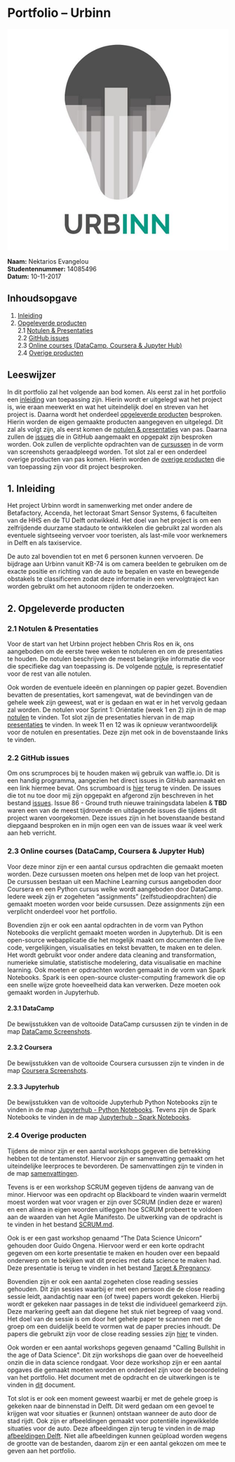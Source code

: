 # Portfolio – Urbinn 

![alt text](https://github.com/NektariosEvangelou/KB-74-Urbinn-Portfolio/blob/master/Portfolio%20Foto's/urbinn_logo.jpg "Urbinn Logo")

**Naam:**	Nektarios Evangelou <br >
**Studentennummer:** 	14085496 <br >
**Datum:** 	10-11-2017 <br >

## Inhoudsopgave
1. [Inleiding](#inleiding)
2. [Opgeleverde producten](#opgeleverde_producten) <br >
  2.1 [Notulen & Presentaties](#notulen_presentaties) <br >
  2.2 [GitHub issues](#github_issues) <br >
  2.3 [Online courses (DataCamp, Coursera & Jupyter Hub)](#online_courses)<br >
  2.4 [Overige producten](#overige_producten)

## Leeswijzer

In dit portfolio zal het volgende aan bod komen. Als eerst zal in het portfolio een [inleiding](#inleiding) van toepassing zijn. 
Hierin wordt er uitgelegd wat het project is, wie eraan meewerkt en wat het uiteindelijk doel en streven van het project is. 
Daarna wordt het onderdeel [opgeleverde producten](#opgeleverde_producten) besproken. 
Hierin worden de eigen gemaakte producten aangegeven en uitgelegd. 
Dit zal als volgt zijn, als eerst komen de [notulen & presentaties](#notulen_presentaties) van pas. 
Daarna zullen de [issues](#github_issues) die in GitHub aangemaakt en opgepakt zijn besproken worden. 
Ook zullen de verplichte opdrachten van de [cursussen](#online_courses) in de vorm van screenshots geraadpleegd worden. 
Tot slot zal er een onderdeel overige producten van pas komen. 
Hierin worden de [overige producten](#overige_producten) die van toepassing zijn voor dit project besproken.

## 1.	Inleiding<a name="inleiding"></a>

Het project Urbinn wordt in samenwerking met onder andere de Betafactory, Accenda, het lectoraat Smart Sensor Systems, 6 faculteiten van de HHS en de TU Delft ontwikkeld. 
Het doel van het project is om een zelfrijdende duurzame stadauto te ontwikkelen die gebruikt zal worden als eventuele sightseeing vervoer voor toeristen, als last-mile voor werknemers in Delft en als taxiservice. 

De auto zal bovendien tot en met 6 personen kunnen vervoeren. De bijdrage aan Urbinn vanuit KB-74 is om camera beelden te gebruiken om de exacte positie en richting van de auto te bepalen en vaste en bewegende obstakels te classificeren zodat deze informatie in een vervolgtraject kan worden gebruikt om het autonoom rijden te onderzoeken.

## 2.	Opgeleverde producten<a name="opgeleverde_producten"></a>

### 2.1	Notulen & Presentaties<a name="notulen_presentaties"></a>

Voor de start van het Urbinn project hebben Chris Ros en ik, ons aangeboden om de eerste twee weken te notuleren en om de presentaties te houden. De notulen beschrijven de meest belangrijke informatie die voor die specifieke dag van toepassing is. De volgende [notule](https://github.com/NektariosEvangelou/KB-74-Urbinn-Portfolio/blob/master/Notulen/Notulen%20(30-08-2017).pdf), is representatief voor de rest van alle notulen. 

Ook worden de eventuele ideeën en planningen op papier gezet. Bovendien bevatten de presentaties, kort samengevat, wat de bevindingen van de gehele week zijn geweest, wat er is gedaan en wat er in het vervolg gedaan zal worden. De notulen voor Sprint 1: Oriëntatie (week 1 en 2) zijn in de map [notulen](https://github.com/NektariosEvangelou/KB-74-Urbinn-Portfolio/tree/master/Notulen) te vinden. Tot slot zijn de presentaties hiervan in de map [presentaties](https://github.com/NektariosEvangelou/KB-74-Urbinn-Portfolio/tree/master/Presentaties) te vinden. In week 11 en 12 was ik opnieuw verantwoordelijk voor de notulen en presentaties. Deze zijn met ook in de bovenstaande links te vinden. 


### 2.2 GitHub issues<a name="github_issues"></a>

Om ons scrumproces bij te houden maken wij gebruik van waffle.io. Dit is een handig programma, aangezien het direct issues in GitHub aanmaakt en een link hiermee bevat. Ons scrumboard is [hier](https://waffle.io/urbinn/urbinn) terug te vinden. De issues die tot nu toe door mij zijn opgepakt en afgerond zijn beschreven in het bestand [issues](https://github.com/NektariosEvangelou/KB-74-Urbinn-Portfolio/blob/master/GitHub%20Issues/Issues.md). Issue 86 - Ground truth nieuwe trainingsdata labelen & **TBD** waren een van de meest tijdrovende en uitdagende issues die tijdens dit project waren voorgekomen. Deze issues zijn in het bovenstaande bestand diepgaand besproken en in mijn ogen een van de issues waar ik veel werk aan heb verricht.

### 2.3 Online courses (DataCamp, Coursera & Jupyter Hub)<a name="online_courses"></a>

Voor deze minor zijn er een aantal cursus opdrachten die gemaakt moeten worden. 
Deze cursussen moeten ons helpen met de loop van het project. 
De cursussen bestaan uit een Machine Learning cursus aangeboden door Coursera en een Python cursus welke wordt aangeboden door DataCamp. 
Iedere week zijn er zogeheten “assignments” (zelfstudieopdrachten) die gemaakt moeten worden voor beide cursussen. 
Deze assignments zijn een verplicht onderdeel voor het portfolio. 

Bovendien zijn er ook een aantal opdrachten in de vorm van Python Notebooks die verplicht gemaakt moeten worden in Jupyterhub. 
Dit is een open-source webapplicatie die het mogelijk maakt om documenten die live code, vergelijkingen, visualisaties en tekst bevatten, te maken en te delen. 
Het wordt gebruikt voor onder andere data cleaning and transformation, numerieke simulatie, statistische modelering, data visualisatie en machine learning. 
Ook moeten er opdrachten worden gemaakt in de vorm van Spark Notebooks. Spark is een open-source cluster-computing framework die op een snelle wijze grote hoeveelheid data kan verwerken. Deze moeten ook gemaakt worden in Jupyterhub. 

#### 2.3.1 DataCamp

De bewijsstukken van de voltooide DataCamp cursussen zijn te vinden in de map [DataCamp Screenshots](https://github.com/NektariosEvangelou/KB-74-Urbinn-Portfolio/tree/master/Datacamp%20Screenshots). 

#### 2.3.2 Coursera 

De bewijsstukken van de voltooide Coursera cursussen zijn te vinden in de map [Coursera Screenshots](https://github.com/NektariosEvangelou/KB-74-Urbinn-Portfolio/tree/master/Coursera%20Screenshots). 

#### 2.3.3 Jupyterhub 

De bewijsstukken van de voltooide Jupyterhub Python Notebooks zijn te vinden in de map [Jupyterhub - Python Notebooks](https://github.com/NektariosEvangelou/KB-74-Urbinn-Portfolio/tree/master/Jupyterhub%20-%20Python%20Notebooks). Tevens zijn de Spark Notebooks te vinden in de map [Jupyterhub - Spark Notebooks](https://github.com/NektariosEvangelou/KB-74-Urbinn-Portfolio/tree/master/Jupyterhub%20-%20Spark%20Notebooks).

### 2.4 Overige producten<a name="overige_producten"></a>

Tijdens de minor zijn er een aantal workshops gegeven die betrekking hebben tot de tentamenstof. Hiervoor zijn er samenvatting gemaakt om het uiteindelijke leerproces te bevorderen. De samenvattingen zijn te vinden in de map [samenvattingen](https://github.com/NektariosEvangelou/KB-74-Urbinn-Portfolio/tree/master/Samenvattingen). 

Tevens is er een workshop SCRUM gegeven tijdens de aanvang van de minor. Hiervoor was een opdracht op Blackboard te vinden waarin vermeldt moest worden wat voor vragen er zijn over SCRUM (indien deze er waren) en een alinea in eigen woorden uitleggen hoe SCRUM probeert te voldoen aan de waarden van het Agile Manifesto. De uitwerking van de opdracht is te vinden in het bestand [SCRUM.md](https://github.com/NektariosEvangelou/KB-74-Urbinn-Portfolio/blob/master/SCRUM%20-%20Workshop/SCRUM.md). 

Ook is er een gast workshop genaamd “The Data Science Unicorn” gehouden door Guido Ongena. Hiervoor werd er een korte opdracht gegeven om een korte presentatie te maken en houden over een bepaald onderwerp om te bekijken wat dit precies met data science te maken had. Deze presentatie is terug te vinden in het bestand [Target & Pregnancy](https://github.com/NektariosEvangelou/KB-74-Urbinn-Portfolio/blob/master/Presentaties/Target%20%26%20Pregnancy.pptx).

Bovendien zijn er ook een aantal zogeheten close reading sessies gehouden. Dit zijn sessies waarbij er met een persoon die de close reading sessie leidt, aandachtig naar een (of twee) papers wordt gekeken. Hierbij wordt er gekeken naar passages in de tekst die individueel gemarkeerd zijn. Deze markering geeft aan dat diegene het stuk niet begreep of vaag vond. Het doel van de sessie is om door het gehele paper te scannen met de groep om een duidelijk beeld te vormen wat de paper precies inhoudt. De papers die gebruikt zijn voor de close reading sessies zijn [hier](https://github.com/NektariosEvangelou/KB-74-Urbinn-Portfolio/tree/master/Documentatie:Papers/Close%20Reading%20Papers) te vinden. 

Ook worden er een aantal workshops gegeven genaamd "Calling Bullshit in the age of Data Science". Dit zijn workshops die gaan over de hoeveelheid onzin die in data science rondgaat. Voor deze workshop zijn er een aantal opgaves die gemaakt moeten worden en onderdeel zijn voor de beoordeling van het portfolio. Het document met de opdracht en de uitwerkingen is te vinden in [dit](https://github.com/NektariosEvangelou/KB-74-Urbinn-Portfolio/blob/master/Calling%20Bullshit/Calling%20Bullshit%20-%20Nektarios%20Evangelou%20(14085496).pdf) document.

Tot slot is er ook een moment geweest waarbij er met de gehele groep is gekeken naar de binnenstad in Delft. Dit werd gedaan om een gevoel te krijgen wat voor situaties er (kunnen) ontstaan wanneer de auto door de stad rijdt. Ook zijn er afbeeldingen gemaakt voor potentiële ingewikkelde situaties voor de auto. Deze afbeeldingen zijn terug te vinden in de map [afbeeldingen Delft](https://github.com/NektariosEvangelou/KB-74-Urbinn-Portfolio/tree/master/Afbeeldingen%20Delft). Niet alle afbeeldingen kunnen geüpload worden wegens de grootte van de bestanden, daarom zijn er een aantal gekozen om mee te geven aan het portfolio.  

